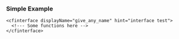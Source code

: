 ### Simple Example
```lucee
<cfinterface displayName="give_any_name" hint="interface test">
  <!--- Some functions here -->
</cfinterface>
```